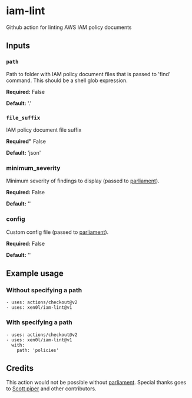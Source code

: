 # iam-lint
Github action for linting AWS IAM policy documents

## Inputs

### `path`
Path to folder with IAM policy document files that is passed to 'find' command.  This should be a shell glob expression.

**Required:** False

**Default:** '.'

### `file_suffix`
IAM policy document file suffix

**Required"** False

**Default:** 'json'

### minimum_severity
Minimum severity of findings to display (passed to [parliament](https://github.com/duo-labs/parliament)).

**Required:** False

**Default:** ''

### config
Custom config file (passed to [parliament](https://github.com/duo-labs/parliament)).

**Required:** False

**Default:** ''

## Example usage
### Without specifying a path
```
- uses: actions/checkout@v2
- uses: xen0l/iam-lint@v1
```

### With specifying a path
```
- uses: actions/checkout@v2
- uses: xen0l/iam-lint@v1
  with:
    path: 'policies'
```

## Credits
This action would not be possible without [parliament](https://github.com/duo-labs/parliament). Special thanks goes to [Scott piper](https://github.com/0xdabbad00) and other contributors.
